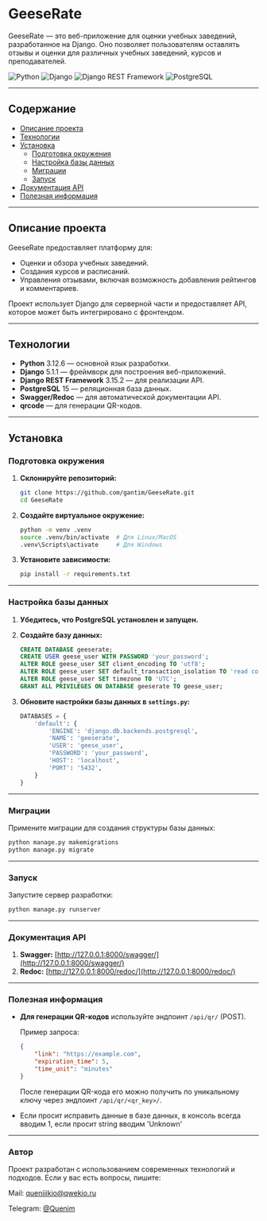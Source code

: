 # GeeseRate

GeeseRate — это веб-приложение для оценки учебных заведений, разработанное на Django. Оно позволяет пользователям оставлять отзывы и оценки для различных учебных заведений, курсов и преподавателей.

![Python](https://img.shields.io/badge/Python-3.12.6-blue)
![Django](https://img.shields.io/badge/Django-5.1.1-green)
![Django REST Framework](https://img.shields.io/badge/DRF-3.15.2-green)
![PostgreSQL](https://img.shields.io/badge/PostgreSQL-15-blue)

---

## Содержание

- [Описание проекта](#описание-проекта)
- [Технологии](#технологии)
- [Установка](#установка)
  - [Подготовка окружения](#подготовка-окружения)
  - [Настройка базы данных](#настройка-базы-данных)
  - [Миграции](#миграции)
  - [Запуск](#запуск)
- [Документация API](#документация-api)
- [Полезная информация](#полезная-информация)

---

## Описание проекта

GeeseRate предоставляет платформу для:
- Оценки и обзора учебных заведений.
- Создания курсов и расписаний.
- Управления отзывами, включая возможность добавления рейтингов и комментариев.

Проект использует Django для серверной части и предоставляет API, которое может быть интегрировано с фронтендом.

---

## Технологии

- **Python** 3.12.6 — основной язык разработки.
- **Django** 5.1.1 — фреймворк для построения веб-приложений.
- **Django REST Framework** 3.15.2 — для реализации API.
- **PostgreSQL** 15 — реляционная база данных.
- **Swagger/Redoc** — для автоматической документации API.
- **qrcode** — для генерации QR-кодов.

---

## Установка

### Подготовка окружения

1. **Склонируйте репозиторий:**
   ```bash
   git clone https://github.com/gantim/GeeseRate.git
   cd GeeseRate

2. **Создайте виртуальное окружение:**
   ```bash
   python -m venv .venv
   source .venv/bin/activate  # Для Linux/MacOS
   .venv\Scripts\activate     # Для Windows

3. **Установите зависимости:**
    ```bash
    pip install -r requirements.txt

---

### Настройка базы данных

1. **Убедитесь, что PostgreSQL установлен и запущен.**

2. **Создайте базу данных:**
   ```sql
   CREATE DATABASE geeserate;
   CREATE USER geese_user WITH PASSWORD 'your_password';
   ALTER ROLE geese_user SET client_encoding TO 'utf8';
   ALTER ROLE geese_user SET default_transaction_isolation TO 'read committed';
   ALTER ROLE geese_user SET timezone TO 'UTC';
   GRANT ALL PRIVILEGES ON DATABASE geeserate TO geese_user;
   ```

3. **Обновите настройки базы данных в `settings.py`:**
   ```python
   DATABASES = {
       'default': {
           'ENGINE': 'django.db.backends.postgresql',
           'NAME': 'geeserate',
           'USER': 'geese_user',
           'PASSWORD': 'your_password',
           'HOST': 'localhost',
           'PORT': '5432',
       }
   }
   ```

---

### Миграции

Примените миграции для создания структуры базы данных:

```bash
python manage.py makemigrations
python manage.py migrate
```

---

### Запуск

Запустите сервер разработки:

```bash
python manage.py runserver
```

---

### Документация API

1. **Swagger:** [http://127.0.0.1:8000/swagger/](http://127.0.0.1:8000/swagger/)
2. **Redoc:** [http://127.0.0.1:8000/redoc/](http://127.0.0.1:8000/redoc/)

---

### Полезная информация

- **Для генерации QR-кодов** используйте эндпоинт `/api/qr/` (POST).
  
  Пример запроса:
  ```json
  {
      "link": "https://example.com",
      "expiration_time": 5,
      "time_unit": "minutes"
  }
  ```

  После генерации QR-кода его можно получить по уникальному ключу через эндпоинт `/api/qr/<qr_key>/`.

- Если просит исправить данные в базе данных, в консоль всегда вводим 1, если просит string вводим 'Unknown'

---

### Автор

Проект разработан с использованием современных технологий и подходов. Если у вас есть вопросы, пишите:

Mail: [queniiikio@qwekio.ru](mailto:queniiikio@qwekio.ru)

Telegram: [@Quenim](https://t.me/Quenim)
